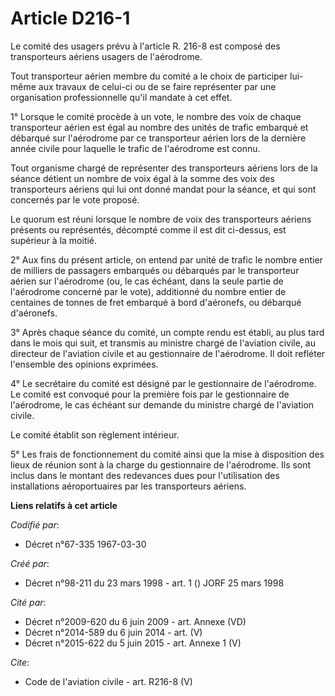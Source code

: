 # Article D216-1

Le comité des usagers prévu à l'article R. 216-8 est composé des transporteurs aériens usagers de l'aérodrome.

Tout transporteur aérien membre du comité a le choix de participer lui-même aux travaux de celui-ci ou de se faire
représenter par une organisation professionnelle qu'il mandate à cet effet.

1° Lorsque le comité procède à un vote, le nombre des voix de chaque transporteur aérien est égal au nombre des unités de
trafic embarqué et débarqué sur l'aérodrome par ce transporteur aérien lors de la dernière année civile pour laquelle le
trafic de l'aérodrome est connu.

Tout organisme chargé de représenter des transporteurs aériens lors de la séance détient un nombre de voix égal à la somme
des voix des transporteurs aériens qui lui ont donné mandat pour la séance, et qui sont concernés par le vote proposé.

Le quorum est réuni lorsque le nombre de voix des transporteurs aériens présents ou représentés, décompté comme il est dit
ci-dessus, est supérieur à la moitié.

2° Aux fins du présent article, on entend par unité de trafic le nombre entier de milliers de passagers embarqués ou
débarqués par le transporteur aérien sur l'aérodrome (ou, le cas échéant, dans la seule partie de l'aérodrome concerné par le
vote), additionné du nombre entier de centaines de tonnes de fret embarqué à bord d'aéronefs, ou débarqué d'aéronefs.

3° Après chaque séance du comité, un compte rendu est établi, au plus tard dans le mois qui suit, et transmis au ministre
chargé de l'aviation civile, au directeur de l'aviation civile et au gestionnaire de l'aérodrome. Il doit refléter l'ensemble
des opinions exprimées.

4° Le secrétaire du comité est désigné par le gestionnaire de l'aérodrome. Le comité est convoqué pour la première fois par
le gestionnaire de l'aérodrome, le cas échéant sur demande du ministre chargé de l'aviation civile.

Le comité établit son règlement intérieur.

5° Les frais de fonctionnement du comité ainsi que la mise à disposition des lieux de réunion sont à la charge du
gestionnaire de l'aérodrome. Ils sont inclus dans le montant des redevances dues pour l'utilisation des installations
aéroportuaires par les transporteurs aériens.

**Liens relatifs à cet article**

_Codifié par_:

  - Décret n°67-335 1967-03-30

_Créé par_:

  - Décret n°98-211 du 23 mars 1998 - art. 1 () JORF 25 mars 1998

_Cité par_:

  - Décret n°2009-620 du 6 juin 2009 - art. Annexe (VD)
  - Décret n°2014-589 du 6 juin 2014 - art. (V)
  - Décret n°2015-622 du 5 juin 2015 - art. Annexe 1 (V)

_Cite_:

  - Code de l'aviation civile - art. R216-8 (V)
